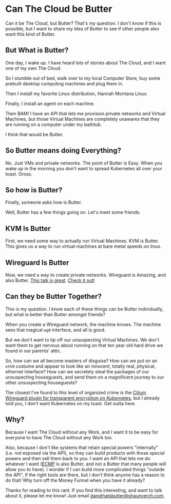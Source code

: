 # Can The Cloud be Butter

Can it be The Cloud, but Butter? That's my question. I don't know if this is
possible, but I want to share my idea of Butter to see if other people also want
this kind of Butter.

## But What is Butter?

One day, I wake up. I have heard lots of stories about The Cloud, and I want one
of my own The Cloud.

So I stumble out of bed, walk over to my local Computer Store, buy some prebuilt
desktop computing machines and plug them in.

Then I install my favorite Linux distribution, Hannah Montana Linux.

Finally, I install an agent on each machine.

Then BAM! I have an API that lets me provision private networks and Virtual
Machines, but those Virtual Machines are completely unawares that they are
running on a computer under my bathtub.

I think that would be Butter.

## So Butter means doing Everything?

No. Just VMs and private networks. The point of Butter is Easy. When you wake up
in the morning you don't want to spread Kubernetes all over your toast. Gross.

## So how is Butter?

Finally, someone asks how is Butter.

Well, Butter has a few things going on. Let's meet some friends.

## KVM Is Butter

First, we need some way to actually run Virtual Machines. KVM is Butter. This
gives us a way to run virtual machines at bare metal speeds on linux.

## Wireguard Is Butter

Now, we need a way to create private networks. Wireguard is Amazing, and also
Butter. [This talk is great](https://www.youtube.com/watch?v=88GyLoZbDNw).
[Check it
out!](https://image.tmdb.org/t/p/original/w1ZY0VNEmhAV1t94NPbM23VwdjS.jpg)

## Can they be Butter Together?

This is my question. I know each of these things can be Butter individually, but
what is better than Butter amongst friends?

When you create a Wireguard network, the machine knows. The machine sees that
magical `wg0` interface, and all is good.

But we don't want to tip off our unsuspecting Virtual Machines. We don't want
them to get nervous about running on that ten year old hard drive we found in
our parents' attic.

So, how can we all become masters of disguise? How can we put on an `eth0`
costume and appear to look like an innocent, totally real, physical, ethernet
interface? How can we secretely steal the packages of our unsuspecting
houseguests, and send them on a magnificent journey to our other unsuspecting
houseguests?

The closest I've found to this level of organized crime is the [Cilium Wireguard
plugin for transparent encryption on
Kubernetes](https://docs.cilium.io/en/v1.12/gettingstarted/encryption-wireguard/),
but I already told you, I don't want Kubernetes on my toast. Get outta here.

## Why?

Because I want The Cloud without any Work, and I want it to be easy for everyone
to have The Cloud without any Work too.

Also, because I don't like systems that retain special powers "internally" (i.e.
not exposed via the API), so they can build products with those special powers
and then sell them back to you. I want an API that lets me do whatever I want
([ECMP](https://en.wikipedia.org/wiki/Equal-cost_multi-path_routing) is also
Butter, and not a Butter that many people will allow you to have).  I wonder if
I can build more complicated things "outside the API", if the right tools are
there, but I don't think anyone has a reason to do that! Why turn off the Money
Funnel when you have it already?

Thanks for reading to this rant. If you find this interesting, and want to talk
about it, please let me know! Just email dangthatsbutter@shaunverch.com.
